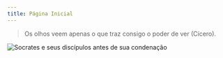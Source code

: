 ```yaml
---
title: Página Inicial
---
```


> Os olhos veem apenas o que traz consigo o poder de ver (Cícero).

![Socrates e seus discípulos antes de sua condenação](/images/filosofia.png)
